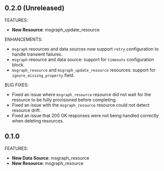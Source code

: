 ## 0.2.0 (Unreleased)

FEATURES:
- **New Resource**: msgraph_update_resource

ENHANCEMENTS:
- `msgraph` resources and data sources now support `retry` configuration to handle transient failures.
- `msgraph` resource and data source: support for `timeouts` configuration block.
- `msgraph_resource` and `msgraph_update_resource` resources: support for `ignore_missing_property` field.

BUG FIXES:
- Fixed an issue where `msgraph_resource` resource did not wait for the resource to be fully provisioned before completing.
- Fixed an issue with the `msgraph_resource` resource could not detect resource drift.
- Fixed an issue that 200 OK responses were not being handled correctly when deleting resources.

## 0.1.0

FEATURES:
- **New Data Source**: msgraph_resource
- **New Resource**: msgraph_resource